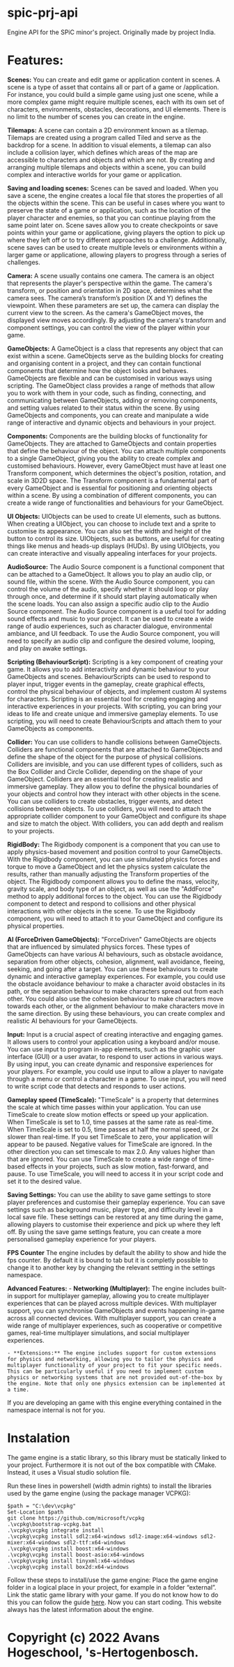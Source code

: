# spic-prj-api
Engine API for the SPiC minor's project.
Originally made by project India.

# Features:

**Scenes:** 
You can create and edit game or application content in scenes. A scene is a type of asset that contains all or part of a game or /application. For instance, you could build a simple game using just one scene, while a more complex game might require multiple scenes, each with its own set of characters, environments, obstacles, decorations, and UI elements. There is no limit to the number of scenes you can create in the engine.

**Tilemaps:** 
A scene can contain a 2D environment known as a tilemap. Tilemaps are created using a program called Tiled and serve as the backdrop for a scene. In addition to visual elements, a tilemap can also include a collision layer, which defines which areas of the map are accessible to characters and objects and which are not. By creating and arranging multiple tilemaps and objects within a scene, you can build complex and interactive worlds for your game or application.

**Saving and loading scenes:** 
Scenes can be saved and loaded. When you save a scene, the engine creates a local file that stores the properties of all the objects within the scene. This can be useful in cases where you want to preserve the state of a game or application, such as the location of the player character and enemies, so that you can continue playing from the same point later on. Scene saves allow you to create checkpoints or save points within your game or applicatione, giving players the option to pick up where they left off or to try different approaches to a challenge. Additionally, scene saves can be used to create multiple levels or environments within a larger game or applicatione, allowing players to progress through a series of challenges.

**Camera:** 
A scene usually contains one camera. The camera is an object that represents the player's perspective within the game. The camera's transform, or position and orientation in 2D space, determines what the camera sees. The camera’s transform’s position (X and Y) defines the viewpoint. When these parameters are set up, the camera can display the current view to the screen. As the camera's GameObject moves, the displayed view moves accordingly. By adjusting the camera's transform and component settings, you can control the view of the player within your game.

**GameObjects:** 
A GameObject is a class that represents any object that can exist within a scene. GameObjects serve as the building blocks for creating and organising content in a project, and they can contain functional components that determine how the object looks and behaves. GameObjects are flexible and can be customised in various ways using scripting. The GameObject class provides a range of methods that allow you to work with them in your code, such as finding, connecting, and communicating between GameObjects, adding or removing components, and setting values related to their status within the scene. By using GameObjects and components, you can create and manipulate a wide range of interactive and dynamic objects and behaviours in your project. 

**Components:** 
Components are the building blocks of functionality for GameObjects. They are attached to GameObjects and contain properties that define the behaviour of the object. You can attach multiple components to a single GameObject, giving you the ability to create complex and customised behaviours. However, every GameObject must have at least one Transform component, which determines the object's position, rotation, and scale in 3D2D space. The Transform component is a fundamental part of every GameObject and is essential for positioning and orienting objects within a scene. By using a combination of different components, you can create a wide range of functionalities and behaviours for your GameObject.

**UI Objects:** 
UIObjects can be used to create UI elements, such as buttons. When creating a UIObject, you can choose to include text and a sprite to customise its appearance. You can also set the width and height of the button to control its size. UIObjects, such as buttons, are useful for creating things like menus and heads-up displays (HUDs). By using UIObjects, you can create interactive and visually appealing interfaces for your projects.

**AudioSource:** 
The Audio Source component is a functional component that can be attached to a GameObject. It allows you to play an audio clip, or sound file, within the scene. With the Audio Source component, you can control the volume of the audio, specify whether it should loop or play through once, and determine if it should start playing automatically when the scene loads. You can also assign a specific audio clip to the Audio Source component. The Audio Source component is a useful tool for adding sound effects and music to your project. It can be used to create a wide range of audio experiences, such as character dialogue, environmental ambiance, and UI feedback. To use the Audio Source component, you will need to specify an audio clip and configure the desired volume, looping, and play on awake settings.

**Scripting (BehaviourScript):** 
Scripting is a key component of creating your game. It allows you to add interactivity and dynamic behaviour to your GameObjects and scenes. BehaviourScripts can be used to respond to player input, trigger events in the gameplay, create graphical effects, control the physical behaviour of objects, and implement custom AI systems for characters. Scripting is an essential tool for creating engaging and interactive experiences in your projects. With scripting, you can bring your ideas to life and create unique and immersive gameplay elements. To use scripting, you will need to create BehaviourScripts and attach them to your GameObjects as components. 

**Collider:** 
You can use colliders to handle collisions between GameObjects. Colliders are functional components that are attached to GameObjects and define the shape of the object for the purpose of physical collisions. Colliders are invisible, and you can use different types of colliders, such as the Box Collider and Circle Collider, depending on the shape of your GameObject. Colliders are an essential tool for creating realistic and immersive gameplay. They allow you to define the physical boundaries of your objects and control how they interact with other objects in the scene. You can use colliders to create obstacles, trigger events, and detect collisions between objects. To use colliders, you will need to attach the appropriate collider component to your GameObject and configure its shape and size to match the object. With colliders, you can add depth and realism to your projects.

**RigidBody:** 
The Rigidbody component is a component that you can use to apply physics-based movement and position control to your GameObjects. With the Rigidbody component, you can use simulated physics forces and torque to move a GameObject and let the physics system calculate the results, rather than manually adjusting the Transform properties of the object. The Rigidbody component allows you to define the mass, velocity, gravity scale, and body type of an object, as well as use the "AddForce" method to apply additional forces to the object. You can use the Rigidbody component to detect and respond to collisions and other physical interactions with other objects in the scene. To use the Rigidbody component, you will need to attach it to your GameObject and configure its physical properties.

**AI (ForceDriven GameObjects):** 
"ForceDriven" GameObjects are objects that are influenced by simulated physics forces. These types of GameObjects can have various AI behaviours, such as obstacle avoidance, separation from other objects, cohesion, alignment, wall avoidance, fleeing, seeking, and going after a target. You can use these behaviours to create dynamic and interactive gameplay experiences. For example, you could use the obstacle avoidance behaviour to make a character avoid obstacles in its path, or the separation behaviour to make characters spread out from each other. You could also use the cohesion behaviour to make characters move towards each other, or the alignment behaviour to make characters move in the same direction. By using these behaviours, you can create complex and realistic AI behaviours for your GameObjects.

**Input:** 
Input is a crucial aspect of creating interactive and engaging games. It allows users to control your application using a keyboard and/or mouse. You can use input to program in-app elements, such as the graphic user interface (GUI) or a user avatar, to respond to user actions in various ways. By using input, you can create dynamic and responsive experiences for your players. For example, you could use input to allow a player to navigate through a menu or control a character in a game. To use input, you will need to write script code that detects and responds to user actions.

**Gameplay speed (TimeScale):** 
"TimeScale" is a property that determines the scale at which time passes within your application. You can use TimeScale to create slow motion effects or speed up your application. When TimeScale is set to 1.0, time passes at the same rate as real-time. When TimeScale is set to 0.5, time passes at half the normal speed, or 2x slower than real-time. If you set TimeScale to zero, your application will appear to be paused. Negative values for TimeScale are ignored. In the other direction you can set timescale to max 2.0. Any values higher than that are ignored. You can use TimeScale to create a wide range of time-based effects in your projects, such as slow motion, fast-forward, and pause. To use TimeScale, you will need to access it in your script code and set it to the desired value. 

**Saving Settings:** 
You can use the ability to save game settings to store player preferences and customise their gameplay experience. You can save settings such as background music, player type, and difficulty level in a local save file. These settings can be restored at any time during the game, allowing players to customise their experience and pick up where they left off. By using the save game settings feature, you can create a more personalised gameplay experience for your players.

**FPS Counter**
The engine includes by default the ability to show and hide the fps counter. By default it is bound to tab but it is completly possible to change it to another key by changing the relevant settting in the settings namespace.

**Advanced Features:** 
	- **Networking (Multiplayer):** The engine includes built-in support for multiplayer gameplay, allowing you to create multiplayer experiences that can be played across multiple devices. With multiplayer support, you can synchronise GameObjects and events happening in-game across all connected devices. With multiplayer support, you can create a wide range of multiplayer experiences, such as cooperative or competitive games, real-time multiplayer simulations, and social multiplayer experiences.

	- **Extensions:** The engine includes support for custom extensions for physics and networking, allowing you to tailor the physics and multiplayer functionality of your project to fit your specific needs. This can be particularly useful if you need to implement custom physics or networking systems that are not provided out-of-the-box by the engine. Note that only one physics extension can be implemented at a time.

If you are developing an game with this engine everything contained in the namespace internal is not for you.

# Instalation
The game engine is a static library, so this library must be statically linked to your project. Furthermore it is not out of the box compatible with CMake. Instead, it uses a Visual studio solution file.

Run these lines in powershell (width admin rights) to install the libraries used by the game engine (using the package manager VCPKG):
```
$path = "C:\dev\vcpkg"
Set-Location $path
git clone https://github.com/microsoft/vcpkg
.\vcpkg\bootstrap-vcpkg.bat
.\vcpkg\vcpkg integrate install
.\vcpkg\vcpkg install sdl2:x64-windows sdl2-image:x64-windows sdl2-mixer:x64-windows sdl2-ttf:x64-windows
.\vcpkg\vcpkg install boost:x64-windows 
.\vcpkg\vcpkg install boost-asio:x64-windows
.\vcpkg\vcpkg install tinyxml:x64-windows
.\vcpkg\vcpkg install box2d:x64-windows
```

Follow these steps to install/use the game engine:
Place the game engine folder in a logical place in your project, for example in a folder “external”.
Link the static game library with your game. If you do not know how to do this you can follow the guide [here](https://learn.microsoft.com/en-us/cpp/build/walkthrough-creating-and-using-a-static-library-cpp?view=msvc-170).
Now you can start coding. This website always has the latest information about the engine. 

# Copyright (c) 2022 Avans Hogeschool, 's-Hertogenbosch. 
